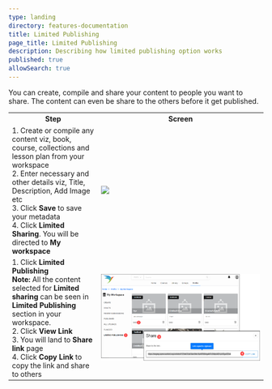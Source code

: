 ```yaml
---
type: landing
directory: features-documentation
title: Limited Publishing
page_title: Limited Publishing
description: Describing how limited publishing option works 
published: true
allowSearch: true
---
```


You can create, compile and share your content to people you want to share. The content can even be share to the others before it get published. 

<table>
  <tr>
    <th style="width:35%;">Step</th>
    <th style="width:65%;">Screen</th>
  </tr>
  <tr>
  <td>1. Create or compile any content viz, book, course, collections and lesson plan from your workspace <br>2. Enter necessary and other details viz, Title, Description, Add Image etc <br>3. Click <b>Save</b> to save your metadata <br>4. Click <b>Limited Sharing</b>. You will be directed to <b>My workspace</b></td>
  <td><img src="features-documentation/images/limitedshare.png"></td>
  </tr>
  <tr>
  <td>1. Click <b>Limited Publishing</b> <br><b>Note:</b> All the content selected for <b>Limited sharing</b> can be seen in <b>Limited Publishing</b> section in your workspace. <br>2. Click <b>View Link</b> <br>3. You will land  to <b>Share link</b> page <br>4. Click <b>Copy Link</b> to copy the link and share to others</td>
  <td><img src="pages/features-documentation/images/limitedpublish.png"<</td>
  </tr>
  </table>
  
  
  
